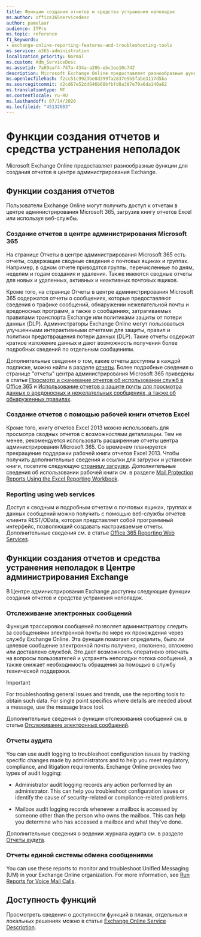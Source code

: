 ```yaml
---
title: Функции создания отчетов и средства устранения неполадок
ms.author: office365servicedesc
author: pamelaar
audience: ITPro
ms.topic: reference
f1_keywords:
- exchange-online-reporting-features-and-troubleshooting-tools
ms.service: o365-administration
localization_priority: Normal
ms.custom: Adm_ServiceDesc
ms.assetid: 7a89aaf4-747a-434a-a20b-ebc1ee10c742
description: Microsoft Exchange Online предоставляет разнообразные функции для создания отчетов в центре администрирования Exchange.
ms.openlocfilehash: f2cc51c9923be8d399fa2837e5b5fabe3117d5ba
ms.sourcegitcommit: d2cd67e52dd646b68bfbfd8a387e70a6da140a62
ms.translationtype: MT
ms.contentlocale: ru-RU
ms.lasthandoff: 07/14/2020
ms.locfileid: "45132603"
---
```

# <a name="reporting-features-and-troubleshooting-tools"></a>Функции создания отчетов и средства устранения неполадок

Microsoft Exchange Online предоставляет разнообразные функции для создания отчетов в центре администрирования Exchange.
  
## <a name="reporting-features"></a>Функции создания отчетов

Пользователи Exchange Online могут получить доступ к отчетам в центре администрирования Microsoft 365, загрузив книгу отчетов Excel или используя веб-службы.
  
### <a name="reporting-in-the-microsoft-365-admin-center"></a>Создание отчетов в центре администрирования Microsoft 365

На странице Отчеты в центре администрирования Microsoft 365 есть отчеты, содержащие сводные сведения о почтовых ящиках и группах. Например, в одном отчете приводятся группы, перечисленные по дням, неделям и годам создания и удаления. Также имеются сводные отчеты для новых и удаленных, активных и неактивных почтовых ящиков. 
  
Кроме того, на странице Отчеты в центре администрирования Microsoft 365 содержатся отчеты о сообщениях, которые предоставляют сведения о трафике сообщений, обнаружении нежелательной почты и вредоносных программ, а также о сообщениях, затрагиваемых правилами транспорта Exchange или политиками защиты от потери данных (DLP). Администраторы Exchange Online могут пользоваться улучшенными интерактивными отчетами для защиты, правил и политики предотвращения потери данных (DLP). Такие отчеты содержат краткое изложение данных и дают возможность получения более подробных сведений по отдельным сообщениям.
  
Дополнительные сведения о том, какие отчеты доступны в каждой подписке, можно найти в разделе [отчеты](../office-365-platform-service-description/reports.md). Более подробные сведения о странице "отчеты" центра администрирования Microsoft 365 приведены в статье [Просмотр и скачивание отчетов об использовании служб в Office 365](https://go.microsoft.com/fwlink/p/?LinkId=401187) и [Использование отчетов о защите почты для просмотра данных о вредоносных и нежелательных сообщениях, а также об обнаруженных правилах](https://go.microsoft.com/fwlink/p/?LinkID=401102).
  
### <a name="reporting-using-the-excel-reporting-workbook"></a>Создание отчетов с помощью рабочей книги отчетов Excel

Кроме того, книгу отчетов Excel 2013 можно использовать для просмотра сводных отчетов с возможностями детализации. Тем не менее, рекомендуется использовать расширенные отчеты центра администрирования Microsoft 365. Со временем планируется прекращение поддержки рабочей книги отчетов Excel 2013. Чтобы получить дополнительные сведения и ссылки для загрузки и установки книги, посетите следующую [страницу загрузки](https://go.microsoft.com/fwlink/p/?LinkId=271776). Дополнительные сведения об использовании рабочей книги см. в разделе [Mail Protection Reports Using the Excel Reporting Workbook](https://go.microsoft.com/fwlink/p/?LinkId=285211).     
  
### <a name="reporting-using-web-services"></a>Reporting using web services

Доступ к сводным и подробным отчетам о почтовых ящиках, группах и данных сообщений можно получить с помощью веб-службы отчетов клиента REST/OData, которая представляет собой программный интерфейс, позволяющий создавать настраиваемые отчеты. Дополнительные сведения см. в статье [Office 365 Reporting Web Services](https://go.microsoft.com/fwlink/p/?LinkId=287041).
  
## <a name="reporting-features-and-troubleshooting-tools-in-the-eac"></a>Функции создания отчетов и средства устранения неполадок в Центре администрирования Exchange

В Центре администрирования Exchange доступны следующие функции создания отчетов и средства устранения неполадок.
  
### <a name="trace-an-email-message"></a>Отслеживание электронных сообщений

Функция трассировки сообщений позволяет администратору следить за сообщениями электронной почты по мере их прохождения через службу Exchange Online. Эта функция помогает определить, было ли целевое сообщение электронной почты получено, отклонено, отложено или доставлено службой. Это дает возможность оперативно отвечать на вопросы пользователей и устранять неполадки потока сообщений, а также снижает необходимость обращения за помощью в службу технической поддержки.
  
> [!IMPORTANT]
> For troubleshooting general issues and trends, use the reporting tools to obtain such data. For single point specifics where details are needed about a message, use the message trace tool. 
  
Дополнительные сведения о функции отслеживания сообщений см. в статье [Отслеживание электронных сообщений](https://go.microsoft.com/fwlink/p/?LinkId=271777).
  
### <a name="auditing-reports"></a>Отчеты аудита

You can use audit logging to troubleshoot configuration issues by tracking specific changes made by administrators and to help you meet regulatory, compliance, and litigation requirements. Exchange Online provides two types of audit logging:
  
- Administrator audit logging records any action performed by an administrator. This can help you troubleshoot configuration issues or identify the cause of security-related or compliance-related problems. 
    
- Mailbox audit logging records whenever a mailbox is accessed by someone other than the person who owns the mailbox. This can help you determine who has accessed a mailbox and what they've done. 
    
Дополнительные сведения о ведении журнала аудита см. в разделе [Отчеты аудита](https://go.microsoft.com/fwlink/p/?LinkId=271779).
  
### <a name="unified-messaging-reports"></a>Отчеты единой системы обмена сообщениями

You can use these reports to monitor and troubleshoot Unified Messaging (UM) in your Exchange Online organization. For more information, see [Run Reports for Voice Mail Calls](https://go.microsoft.com/fwlink/p/?LinkId=287042).
  
## <a name="feature-availability"></a>Доступность функций

Просмотреть сведения о доступности функций в планах, отдельных и локальных решениях можно в статье [Exchange Online Service Description](exchange-online-service-description.md).
  

